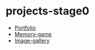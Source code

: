 # projects-stage0

* [Portfolio](https://jocker-py.github.io/projects-stage0/tree/gh-pages/portfolio)
* [Memory-game](https://jocker-py.github.io/projects-stage0/tree/gh-pages/memory-game)
* [Image-gallery](https://jocker-py.github.io/projects-stage0/tree/gh-pages/image-galery)
